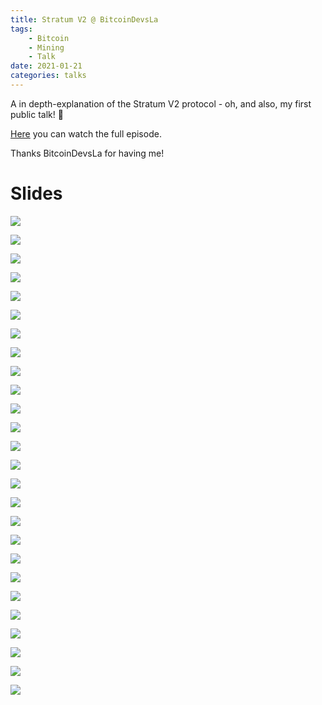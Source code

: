 ```yaml
---
title: Stratum V2 @ BitcoinDevsLa
tags:
    - Bitcoin
    - Mining
    - Talk
date: 2021-01-21
categories: talks
---
```


A in depth-explanation of the Stratum V2 protocol - oh, and also, my first public talk! 🎉

[Here](https://bitdevsla.org/socratic-seminar-17/) you can watch the full episode.

Thanks BitcoinDevsLa for having me!

<!--more-->

# Slides

![](../images/bitcoindevsla_slides/BitcoinDevsLa.jpg)

![](../images/bitcoindevsla_slides/BitcoinDevsLa_2.jpg)

![](../images/bitcoindevsla_slides/BitcoinDevsLa_3.jpg)

![](../images/bitcoindevsla_slides/BitcoinDevsLa_4.jpg)

![](../images/bitcoindevsla_slides/BitcoinDevsLa_5.jpg)

![](../images/bitcoindevsla_slides/BitcoinDevsLa_6.jpg)

![](../images/bitcoindevsla_slides/BitcoinDevsLa_7.jpg)

![](../images/bitcoindevsla_slides/BitcoinDevsLa_8.jpg)

![](../images/bitcoindevsla_slides/BitcoinDevsLa_9.jpg)

![](../images/bitcoindevsla_slides/BitcoinDevsLa_10.jpg)

![](../images/bitcoindevsla_slides/BitcoinDevsLa_11.jpg)

![](../images/bitcoindevsla_slides/BitcoinDevsLa_12.jpg)

![](../images/bitcoindevsla_slides/BitcoinDevsLa_13.jpg)

![](../images/bitcoindevsla_slides/BitcoinDevsLa_14.jpg)

![](../images/bitcoindevsla_slides/BitcoinDevsLa_15.jpg)

![](../images/bitcoindevsla_slides/BitcoinDevsLa_16.jpg)

![](../images/bitcoindevsla_slides/BitcoinDevsLa_17.jpg)

![](../images/bitcoindevsla_slides/BitcoinDevsLa_18.jpg)

![](../images/bitcoindevsla_slides/BitcoinDevsLa_19.jpg)

![](../images/bitcoindevsla_slides/BitcoinDevsLa_20.jpg)

![](../images/bitcoindevsla_slides/BitcoinDevsLa_21.jpg)

![](../images/bitcoindevsla_slides/BitcoinDevsLa_22.jpg)

![](../images/bitcoindevsla_slides/BitcoinDevsLa_23.jpg)

![](../images/bitcoindevsla_slides/BitcoinDevsLa_24.jpg)

![](../images/bitcoindevsla_slides/BitcoinDevsLa_25.jpg)

![](../images/bitcoindevsla_slides/BitcoinDevsLa_26.jpg)
